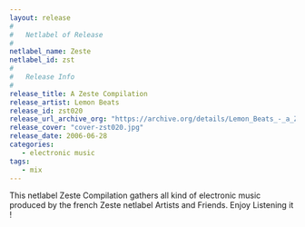```yaml
---
layout: release
#
#   Netlabel of Release
#
netlabel_name: Zeste
netlabel_id: zst
#
#   Release Info
#
release_title: A Zeste Compilation
release_artist: Lemon Beats
release_id: zst020
release_url_archive_org: "https://archive.org/details/Lemon_Beats_-_a_Zeste_compilation"
release_cover: "cover-zst020.jpg"
release_date: 2006-06-28
categories:
   - electronic music
tags:
   - mix
---
```

This netlabel Zeste Compilation gathers all kind of electronic music produced by the french Zeste netlabel Artists and Friends. Enjoy Listening it !
